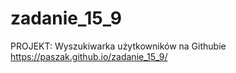 # zadanie_15_9
PROJEKT: Wyszukiwarka użytkowników na Githubie
https://paszak.github.io/zadanie_15_9/
